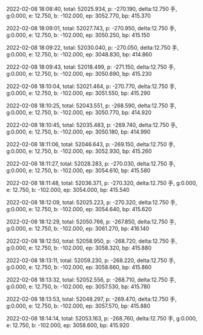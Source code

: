 2022-02-08 18:08:40, total: 52025.934, p: -270.190, delta:12.750 手, g:0.000, e: 12.750, b: -102.000, ep: 3052.770, bp: 415.370

2022-02-08 18:09:01, total: 52027.743, p: -270.950, delta:12.750 手, g:0.000, e: 12.750, b: -102.000, ep: 3050.250, bp: 415.150

2022-02-08 18:09:22, total: 52030.040, p: -270.050, delta:12.750 手, g:0.000, e: 12.750, b: -102.000, ep: 3048.830, bp: 414.860

2022-02-08 18:09:43, total: 52018.499, p: -271.150, delta:12.750 手, g:0.000, e: 12.750, b: -102.000, ep: 3050.690, bp: 415.230

2022-02-08 18:10:04, total: 52021.464, p: -270.770, delta:12.750 手, g:0.000, e: 12.750, b: -102.000, ep: 3051.550, bp: 415.290

2022-02-08 18:10:25, total: 52043.551, p: -268.590, delta:12.750 手, g:0.000, e: 12.750, b: -102.000, ep: 3050.770, bp: 414.920

2022-02-08 18:10:45, total: 52035.483, p: -269.740, delta:12.750 手, g:0.000, e: 12.750, b: -102.000, ep: 3050.180, bp: 414.990

2022-02-08 18:11:06, total: 52046.643, p: -269.150, delta:12.750 手, g:0.000, e: 12.750, b: -102.000, ep: 3052.930, bp: 415.260

2022-02-08 18:11:27, total: 52028.283, p: -270.030, delta:12.750 手, g:0.000, e: 12.750, b: -102.000, ep: 3054.610, bp: 415.580

2022-02-08 18:11:48, total: 52036.371, p: -270.320, delta:12.750 手, g:0.000, e: 12.750, b: -102.000, ep: 3054.000, bp: 415.540

2022-02-08 18:12:09, total: 52025.223, p: -270.320, delta:12.750 手, g:0.000, e: 12.750, b: -102.000, ep: 3054.640, bp: 415.620

2022-02-08 18:12:29, total: 52050.766, p: -267.850, delta:12.750 手, g:0.000, e: 12.750, b: -102.000, ep: 3061.270, bp: 416.140

2022-02-08 18:12:50, total: 52058.950, p: -268.720, delta:12.750 手, g:0.000, e: 12.750, b: -102.000, ep: 3058.320, bp: 415.880

2022-02-08 18:13:11, total: 52059.230, p: -268.220, delta:12.750 手, g:0.000, e: 12.750, b: -102.000, ep: 3058.660, bp: 415.860

2022-02-08 18:13:32, total: 52052.556, p: -268.710, delta:12.750 手, g:0.000, e: 12.750, b: -102.000, ep: 3057.530, bp: 415.780

2022-02-08 18:13:53, total: 52048.297, p: -269.470, delta:12.750 手, g:0.000, e: 12.750, b: -102.000, ep: 3057.570, bp: 415.880

2022-02-08 18:14:14, total: 52053.163, p: -268.760, delta:12.750 手, g:0.000, e: 12.750, b: -102.000, ep: 3058.600, bp: 415.920